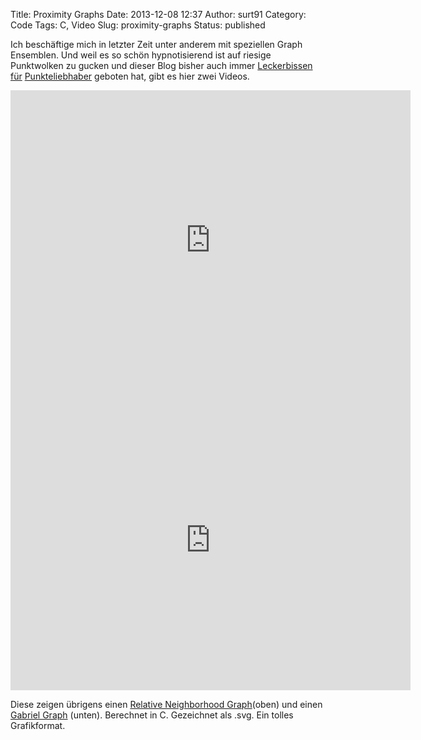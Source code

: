 Title: Proximity Graphs
Date: 2013-12-08 12:37
Author: surt91
Category: Code
Tags: C, Video
Slug: proximity-graphs
Status: published

Ich beschäftige mich in letzter Zeit unter anderem mit speziellen Graph Ensemblen. Und weil es so schön hypnotisierend ist auf riesige Punktwolken zu gucken und dieser Blog bisher auch immer [Leckerbissen]({filename}/seltsamer-attraktor.md) [für]({filename}/conways-game-of-life.md) [Punkteliebhaber]({filename}/dreikorperproblem.md) geboten hat, gibt es hier zwei Videos.

<iframe allowfullscreen="" frameborder="0" height="480" src="http://www.youtube.com/embed/rltzi15mTM4?rel=0&amp;html5=1&amp;vq=hd720" width="640"></iframe>
<iframe allowfullscreen="" frameborder="0" height="480" src="http://www.youtube.com/embed/PcVZ2pG11GI?rel=0&amp;html5=1&amp;vq=hd720" width="640"></iframe>

Diese zeigen übrigens einen [Relative Neighborhood Graph](http://en.wikipedia.org/wiki/Relative_neighborhood_graph)(oben) und einen [Gabriel Graph](http://en.wikipedia.org/wiki/Gabriel_graph) (unten).
Berechnet in C. Gezeichnet als .svg. Ein tolles Grafikformat.

